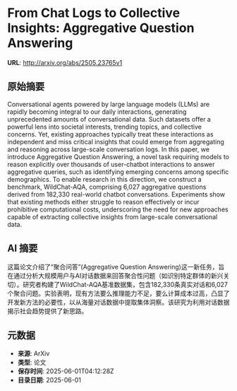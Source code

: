 # From Chat Logs to Collective Insights: Aggregative Question Answering

**URL**: http://arxiv.org/abs/2505.23765v1

## 原始摘要

Conversational agents powered by large language models (LLMs) are rapidly
becoming integral to our daily interactions, generating unprecedented amounts
of conversational data. Such datasets offer a powerful lens into societal
interests, trending topics, and collective concerns. Yet, existing approaches
typically treat these interactions as independent and miss critical insights
that could emerge from aggregating and reasoning across large-scale
conversation logs. In this paper, we introduce Aggregative Question Answering,
a novel task requiring models to reason explicitly over thousands of
user-chatbot interactions to answer aggregative queries, such as identifying
emerging concerns among specific demographics. To enable research in this
direction, we construct a benchmark, WildChat-AQA, comprising 6,027 aggregative
questions derived from 182,330 real-world chatbot conversations. Experiments
show that existing methods either struggle to reason effectively or incur
prohibitive computational costs, underscoring the need for new approaches
capable of extracting collective insights from large-scale conversational data.


## AI 摘要

这篇论文介绍了“聚合问答”(Aggregative Question Answering)这一新任务，旨在通过分析大规模用户与AI对话数据来回答聚合性问题（如识别特定群体的新兴关切）。研究者构建了WildChat-AQA基准数据集，包含182,330条真实对话和6,027个聚合问题。实验表明，现有方法要么推理能力不足，要么计算成本过高，凸显了开发新方法的必要性，以从海量对话数据中提取集体洞察。该研究为利用对话数据揭示社会趋势提供了新思路。

## 元数据

- **来源**: ArXiv
- **类型**: 论文
- **保存时间**: 2025-06-01T04:12:28Z
- **目录日期**: 2025-06-01
